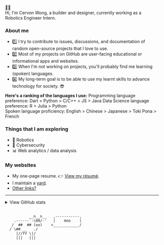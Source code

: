 🙋‍♂️<br> Hi, I'm Cervon Wong, a builder and designer, currently working as a Robotics Engineer Intern.

### About me
 - 1️⃣ I try to contribute to issues, discussions, and documentation of random open-source projects that I love to use.
 - 2️⃣ Most of my projects on GitHub are user-facing educational or informational apps and websites.
 - 3️⃣ When I'm not working on projects, you'll probably find me learning (spoken) languages.
 - 4️⃣ My long-term goal is to be able to use my learnt skills to advance technology for society. 😎

**Here's a ranking of the languages I use:**
Programming language preference: Dart > Python > C/C++ > JS > Java
<be>
Data Science language preference: R > Julia > Python
<br>
Spoken language proficiency: English > Chinese > Japanese > Toki Pona > French

### Things that I am exploring
 - 🤖 Robotics
 - 🔐 Cybersecurity
 - 📊 Web analytics / data analysis

### My websites
 - My one-page resume. 👉 [View my résumé](https://cervonwong.com/resume). 
 - I maintain a [yard](https://yard.cervonwong.com).
 - [Other links?](https://links.cervonwong.com)

***
<details>
<summary>View GitHub stats</summary>
<img align="left" alt="Cervon Wong's GitHub stats" src="https://github-readme-stats.vercel.app/api?username=cervonwong&show_icons=true&include_all_commits=true"/>
</details>
<br>

```
           __n__n__   ,-----------,
    .------`-\00/-'   |    moo    | 
   /  ##  ## (oo)    <____________/ 
  / \## __   ./
     |//YY \|/
     |||   |||
```
